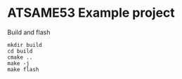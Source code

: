 # ATSAME53 Example project

Build and flash

```
mkdir build
cd build
cmake ..
make -j
make flash
```
